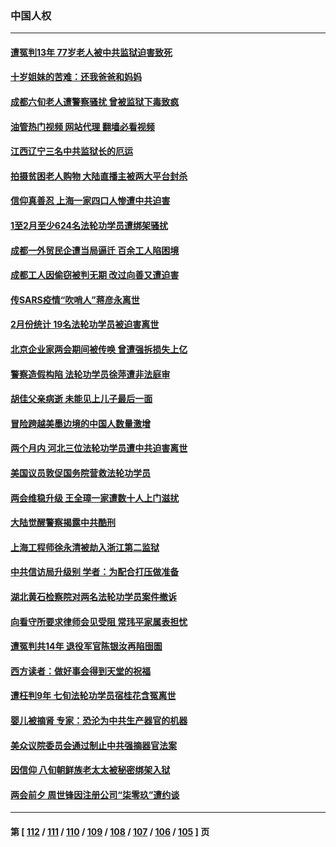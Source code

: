 ### 中国人权
---
#### [遭冤判13年 77岁老人被中共监狱迫害致死](../../pages/ncid278/n13953812.md?03220045) 
#### [十岁姐妹的苦难：还我爸爸和妈妈](../../pages/ncid278/n13923454.md?03220045) 
#### [成都六旬老人遭警察骚扰 曾被监狱下毒致疯](../../pages/ncid278/n13952299.md?03220045) 
#### [油管热门视频 网站代理 翻墙必看视频](http://138.2.39.72:81/youtube.html?epic-marker?03220045)
#### [江西辽宁三名中共监狱长的厄运](../../pages/ncid278/n13951740.md?03220045) 
#### [拍摄贫困老人购物 大陆直播主被两大平台封杀](../../pages/ncid278/n13952368.md?03220045) 
#### [信仰真善忍 上海一家四口人惨遭中共迫害](../../pages/ncid278/n13950973.md?03220045) 
#### [1至2月至少624名法轮功学员遭绑架骚扰](../../pages/ncid278/n13950181.md?03220045) 
#### [成都一外贸民企遭当局逼迁 百余工人陷困境](../../pages/ncid278/n13950512.md?03220045) 
#### [成都工人因偷窃被判无期 改过向善又遭迫害](../../pages/ncid278/n13948561.md?03220045) 
#### [传SARS疫情“吹哨人”蒋彦永离世](../../pages/ncid278/n13949222.md?03220045) 
#### [2月份统计 19名法轮功学员被迫害离世](../../pages/ncid278/n13947335.md?03220045) 
#### [北京企业家两会期间被传唤 曾遭强拆损失上亿](../../pages/ncid278/n13947896.md?03220045) 
#### [警察造假构陷 法轮功学员徐萍遭非法庭审](../../pages/ncid278/n13946469.md?03220045) 
#### [胡佳父亲病逝 未能见上儿子最后一面](../../pages/ncid278/n13947415.md?03220045) 
#### [冒险跨越美墨边境的中国人数量激增](../../pages/ncid278/n13946742.md?03220045) 
#### [两个月内 河北三位法轮功学员遭中共迫害离世](../../pages/ncid278/n13945856.md?03220045) 
#### [美国议员敦促国务院营救法轮功学员](../../pages/ncid278/n13945791.md?03220045) 
#### [两会维稳升级 王全璋一家遭数十人上门滋扰](../../pages/ncid278/n13946416.md?03220045) 
#### [大陆觉醒警察揭露中共酷刑](../../pages/ncid278/n13937616.md?03220045) 
#### [上海工程师徐永清被劫入浙江第二监狱](../../pages/ncid278/n13945041.md?03220045) 
#### [中共信访局升级别 学者：为配合打压做准备](../../pages/ncid278/n13945602.md?03220045) 
#### [湖北黄石检察院对两名法轮功学员案件撤诉](../../pages/ncid278/n13944382.md?03220045) 
#### [向看守所要求律师会见受阻 常玮平家属表担忧](../../pages/ncid278/n13944719.md?03220045) 
#### [遭冤判共14年 退役军官陈银汝再陷囹圄](../../pages/ncid278/n13943569.md?03220045) 
#### [西方读者：做好事会得到天堂的祝福](../../pages/ncid278/n13943151.md?03220045) 
#### [遭枉判9年 七旬法轮功学员宿桂花含冤离世](../../pages/ncid278/n13943708.md?03220045) 
#### [婴儿被摘肾 专家：恐沦为中共生产器官的机器](../../pages/ncid278/n13944074.md?03220045) 
#### [美众议院委员会通过制止中共强摘器官法案](../../pages/ncid278/n13943637.md?03220045) 
#### [因信仰 八旬朝鲜族老太太被秘密绑架入狱](../../pages/ncid278/n13942333.md?03220045) 
#### [两会前夕 周世锋因注册公司“柒零玖”遭约谈](../../pages/ncid278/n13942894.md?03220045) 

---
#### 第 [ [112](./112.md?03220045) / [111](./111.md?03220045) / [110](./110.md?03220045) / [109](./109.md?03220045) / [108](./108.md?03220045) / [107](./107.md?03220045) / [106](./106.md?03220045) / [105](./105.md?03220045) ] 页
